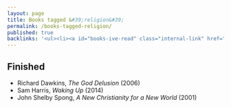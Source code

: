 ```yaml
---
layout: page
title: Books tagged &#39;religion&#39;
permalink: /books-tagged-religion/
published: true
backlinks: '<ul><li><a id="books-ive-read" class="internal-link" href="/books-ive-read/">Books I&#39;ve read</a></li></ul>'
---
```




## Finished 
* Richard Dawkins, _The God Delusion_ (2006) 
* Sam Harris, _Waking Up_ (2014) 
* John Shelby Spong, _A New Christianity for a New World_ (2001) 
